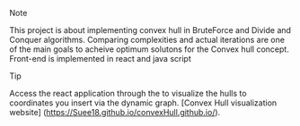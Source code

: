 > [!NOTE]
> This project is about implementing convex hull in BruteForce and Divide and Conquer algorithms.
> Comparing complexities and actual iterations are one of the main goals to acheive optimum solutons for the Convex hull concept.
> Front-end is implemented in react and java script


> [!TIP]
> Access the react application through the  to visualize the hulls to coordinates you insert via the dynamic graph.
[Convex Hull visualization website] (https://Suee18.github.io/convexHull.github.io/).
